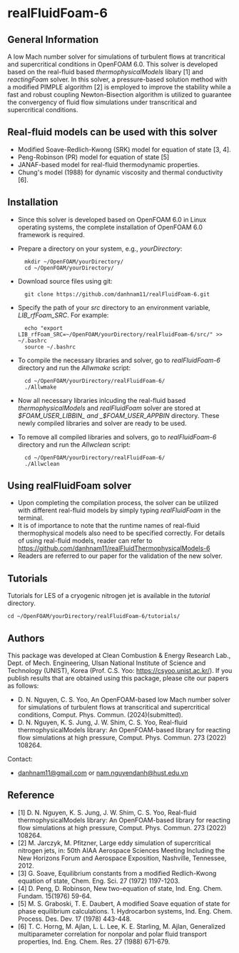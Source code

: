 # realFluidFoam-6

## General Information
A low Mach number solver for simulations of turbulent flows at trancritical and supercritical conditions in OpenFOAM 6.0. This solver is developed based on the real-fluid based _thermophysicalModels_ libary [1] and _reactingFoam_ solver. In this solver, a pressure-based solution method with a modified PIMPLE algorithm [2] is employed to improve the stability while a fast and robust coupling Newton-Bisection algorithm is utilized to guarantee the convergency of fluid flow simulations under transcritical and supercritical conditions.

## Real-fluid models can be used with this solver
- Modified Soave-Redlich-Kwong (SRK) model for equation of state [3, 4].
- Peng-Robinson (PR) model for equation of state [5]
- JANAF-based model for real-fluid thermodynamic properties.
- Chung's model (1988) for dynamic viscosity and thermal conductivity [6].

## Installation
- Since this solver is developed based on OpenFOAM 6.0 in Linux operating systems, the complete installation of OpenFOAM 6.0 framework is required. 
- Prepare a directory on your system, e.g., _yourDirectory_:

		mkdir ~/OpenFOAM/yourDirectory/
		cd ~/OpenFOAM/yourDirectory/	
- Download source files using git: 

		git clone https://github.com/danhnam11/realFluidFoam-6.git

- Specify the path of your _src_ directory to an environment variable, _LIB_rfFoam_SRC_. For example:

		echo "export LIB_rfFoam_SRC=~/OpenFOAM/yourDirectory/realFluidFoam-6/src/" >> ~/.bashrc
		source ~/.bashrc
- To compile the necessary libraries and solver, go to _realFluidFoam-6_ directory and run the _Allwmake_ script:

		cd ~/OpenFOAM/yourDirectory/realFluidFoam-6/
		./Allwmake

- Now all necessary libraries inlcuding the real-fluid based _thermophysicalModels_ and _realFluidFoam_ solver are stored at _$FOAM_USER_LIBBIN_ and _$FOAM_USER_APPBIN_ directory. These newly compiled libraries and solver are ready to be used.

- To remove all compiled libraries and solvers, go to _realFluidFoam-6_ directory and run the _Allwclean_ script:

		cd ~/OpenFOAM/yourDirectory/realFluidFoam-6/
		./Allwclean

## Using realFluidFoam solver 
- Upon completing the compilation process, the solver can be utilized with different real-fluid models by simply typing _realFluidFoam_ in the terminal. 
- It is of importance to note that the runtime names of real-fluid thermophysical models also need to be specified correctly. For details of using real-fluid models, reader can refer to https://github.com/danhnam11/realFluidThermophysicalModels-6 
- Readers are referred to our paper for the validation of the new solver.

## Tutorials
Tutorials for LES of a cryogenic nitrogen jet is available in the _tutorial_ directory.

	cd ~/OpenFOAM/yourDirectory/realFluidFoam-6/tutorials/

## Authors 
This package was developed at Clean Combustion & Energy Research Lab., Dept. of Mech. Engineering, Ulsan National Institute of Science and Technology (UNIST), Korea (Prof. C.S. Yoo: https://csyoo.unist.ac.kr/). If you publish results that are obtained using this package, please cite our papers as follows:
- D. N. Nguyen, C. S. Yoo, An OpenFOAM-based low Mach number solver for simulations of turbulent flows at transcritical and supercritical conditions, Comput. Phys. Commun. (2024)(submitted).
- D. N. Nguyen, K. S. Jung, J. W. Shim, C. S. Yoo, Real-fluid thermophysicalModels library: An OpenFOAM-based library for reacting flow simulations at high pressure, Comput. Phys. Commun. 273 (2022) 108264.

Contact:
- danhnam11@gmail.com or nam.nguyendanh@hust.edu.vn 

## Reference
- [1] D. N. Nguyen, K. S. Jung, J. W. Shim, C. S. Yoo, Real-fluid thermophysicalModels library: An OpenFOAM-based library for reacting flow simulations at high pressure, Comput. Phys. Commun. 273 (2022) 108264.
- [2] M. Jarczyk, M. Pfitzner, Large eddy simulation of supercritical nitrogen jets, in: 50th AIAA Aerospace Sciences Meeting Including the New Horizons Forum and Aerospace Exposition, Nashville, Tennessee, 2012. 
- [3] G. Soave, Equilibrium constants from a modified Redlich-Kwong equation of state, Chem. Eng. Sci. 27 (1972) 1197-1203.
- [4] D. Peng, D. Robinson, New two-equation of state, Ind. Eng. Chem. Fundam. 15(1976) 59-64. 
- [5] M. S. Graboski, T. E. Daubert, A modified Soave equation of state for phase equilibrium calculations. 1. Hydrocarbon systems, Ind. Eng. Chem. Process. Des. Dev. 17 (1978) 443-448.
- [6] T. C. Horng, M. Ajlan, L. L. Lee, K. E. Starling, M. Ajlan, Generalized multiparameter correlation for nonpolar and polar fluid transport properties, Ind. Eng. Chem. Res. 27 (1988) 671-679.
